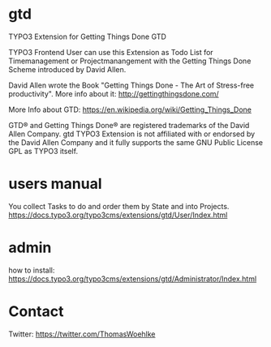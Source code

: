 # gtd
TYPO3 Extension for Getting Things Done GTD

TYPO3 Frontend User can use this Extension as Todo List for Timemanagement or Projectmanangement with the Getting Things Done Scheme introduced by David Allen.

David Allen wrote the Book "Getting Things Done - The Art of Stress-free productivity".
More info about it: http://gettingthingsdone.com/

More Info about GTD: https://en.wikipedia.org/wiki/Getting_Things_Done

GTD® and Getting Things Done® are registered trademarks of the David Allen Company.
gtd TYPO3 Extension is not affiliated with or endorsed by the David Allen Company and it fully supports the same GNU Public License GPL as TYPO3 itself.

# users manual
You collect Tasks to do and order them by State and into Projects. 
https://docs.typo3.org/typo3cms/extensions/gtd/User/Index.html 

# admin 
how to install: https://docs.typo3.org/typo3cms/extensions/gtd/Administrator/Index.html

# Contact

Twitter: https://twitter.com/ThomasWoehlke



